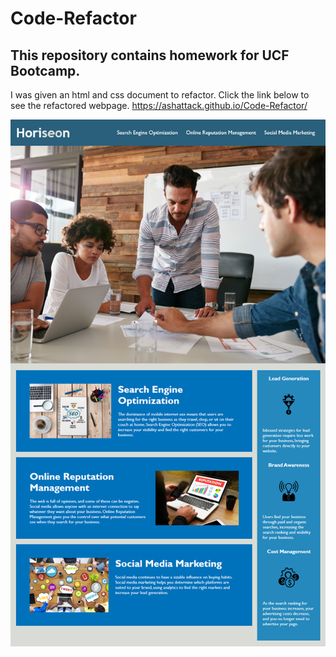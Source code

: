 # Code-Refactor

## This repository contains homework for UCF Bootcamp. 

I was given an html and css document to refactor. 
Click the link below to see the refactored webpage. 
https://ashattack.github.io/Code-Refactor/

![Screenshot of webpage](./assets/01-html-css-git-homework-demo.png)

